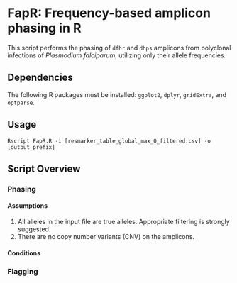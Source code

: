 # FapR: Frequency-based amplicon phasing in R

This script performs the phasing of `dfhr` and `dhps` amplicons from polyclonal infections of *Plasmodium falciparum*, utilizing only their allele frequencies.

## Dependencies

The following R packages must be installed: `ggplot2`, `dplyr`, `gridExtra`, and `optparse`.

## Usage

```shell
Rscript FapR.R -i [resmarker_table_global_max_0_filtered.csv] -o [output_prefix]
```

## Script Overview


### Phasing

#### Assumptions
1. All alleles in the input file are true alleles. Appropriate filtering is strongly suggested.
2. There are no copy number variants (CNV) on the amplicons.

#### Conditions

### Flagging

